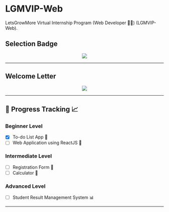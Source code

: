 # LGMVIP-Web

LetsGrowMore Virtual Internship Program (Web Developer 👨‍💻) (LGMVIP-Web).

## Selection Badge

<p align="center">
        <a href="#"><img src="https://i.postimg.cc/N0LTb8Gr/WebDev.png" /></a>
</p>

---

## Welcome Letter

<p align="center">
        <a href="#"><img src="https://i.postimg.cc/kMLSsRL2/UMAIR-SHABBIR-Welcome-Letter.jpg" /></a>
</p>

---

## 🏁 Progress Tracking 📈

### Beginner Level

- [x] To-do List App 📃
- [ ] Web Application using ReactJS 📱

### Intermediate Level

- [ ] Registration Form 📝
- [ ] Calculator 🧮

### Advanced Level

- [ ] Student Result Management System 📊

---
